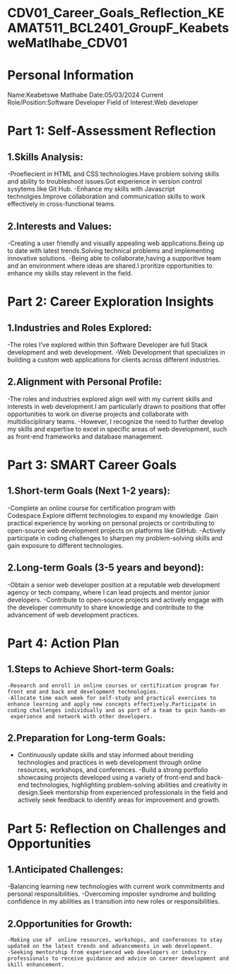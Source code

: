 # CDV01_Career_Goals_Reflection_KEAMAT511_BCL2401_GroupF_KeabetsweMatlhabe_CDV01

# Personal Information
Name:Keabetswe Matlhabe
Date:05/03/2024
Current Role/Position:Software Developer
Field of Interest:Web developer

# Part 1: Self-Assessment Reflection
 1.Skills Analysis:
  -
  -Proefiecient in HTML and CSS technologies.Have problem solving skills and ability to troubleshoot issues.Got experience in version control sysytems like Git Hub.
  -Enhance my skills with Javascript technolgies.Improve collaboration and communication skills to work effectively in cross-functional teams.

 2.Interests and Values:
   -
   -Creating a user friendly and visually appealing web applications.Being up to date with latest trends.Solving technical problems and implementing innovative solutions.
   -Being able to collaborate,having a supporitive team and an environment where ideas are  shared.I proritize opportunities to enhance my skills stay relevent in the field.


# Part 2: Career Exploration Insights
 1.Industries and Roles Explored:
   -
   -The roles I've explored within thin Software Developer are full Stack development and web development.
   -Web Development that specializes in building a custom web applications for clients across different industries.

 2.Alignment with Personal Profile:
   -
   -The roles and industries explored align well with my current skills and interests in web development.I am particularly drawn to positions that offer opportunities to work on  diverse projects and collaborate 
    with multidisciplinary teams.
   -However, I recognize the need to further develop my skills and expertise to excel in specific areas of web development, such as front-end frameworks and database management.

# Part 3: SMART Career Goals
  1.Short-term Goals (Next 1-2 years):
   -
   -Complete an online course for certification program with Codespace.Explore differnt technologies to expand my knowledge .Gain practical experience by working on personal projects or contributing to open-source web development projects on platforms like GitHub.
   -Actively participate in coding challenges to sharpen my problem-solving skills and gain exposure to different technologies.
   
  2.Long-term Goals (3-5 years and beyond):
   -
   -Obtain a senior web developer position at a reputable web development agency or tech company, where I can lead projects and mentor junior developers.
   -Contribute to open-source projects and actively engage with the developer community to share knowledge and contribute to the advancement of web development practices.
    

# Part 4: Action Plan
  1.Steps to Achieve Short-term Goals:
   -
    -Research and enroll in online courses or certification program for front end and back end development technologies.
    -Allocate time each week for self-study and practical exercises to enhance learning and apply new concepts effectively.Participate in coding challenges individually and as part of a team to gain hands-on 
     experience and network with other developers.
  
  2.Preparation for Long-term Goals:
   -
   - Continuously update skills and stay informed about trending technologies and practices in  web development through online resources, workshops, and conferences.
   -Build a strong portfolio showcasing projects developed using a variety of front-end and back-end technologies, highlighting problem-solving abilities and creativity in design.Seek mentorship from experienced 
    professionals in the field and actively seek feedback to identify areas for improvement and growth.


# Part 5: Reflection on Challenges and Opportunities
  1.Anticipated Challenges:
   -
   -Balancing learning new technologies with current work commitments and personal responsibilities.
   -Overcoming imposter syndrome and building confidence in my abilities as I transition into new roles or responsibilities.

  2.Opportunities for Growth:
   -
    -Making use of  online resources, workshops, and conferences to stay updated on the latest trends and advancements in web development.
    -Seeking mentorship from experienced web developers or industry professionals to receive guidance and advice on career development and skill enhancement.
  
     


